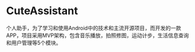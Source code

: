 # CuteAssistant

个人助手，为了学习和使用Android中的技术和主流开源项目，而开发的一款APP，项目采用MVP架构，包含音乐播放，拍照修图，运动计步，生活信息查询和用户管理等5个模块。
